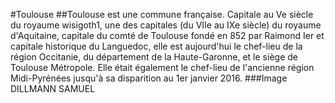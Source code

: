 #Toulouse
##Toulouse est une commune française. Capitale au Ve siècle du royaume wisigoth1, une des capitales (du VIIe au IXe siècle) du royaume d'Aquitaine, capitale du comté de Toulouse fondé en 852 par Raimond Ier et capitale historique du Languedoc, elle est aujourd'hui le chef-lieu de la région Occitanie, du département de la Haute-Garonne, et le siège de Toulouse Métropole. Elle était également le chef-lieu de l'ancienne région Midi-Pyrénées jusqu'à sa disparition au 1er janvier 2016.
###Image
DILLMANN SAMUEL
